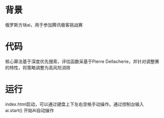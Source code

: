 # 背景
俄罗斯方块ai，用于参加腾讯极客挑战赛

# 代码
核心算法基于深度优先搜索，评估函数采基于Pierre Dellacherie，并针对调整赛的特性，将策略调整为高风险消除

# 运行
index.html启动，可以通过键盘上下左右空格手动操作。通过控制台输入 ai.start() 开始AI自动操作


